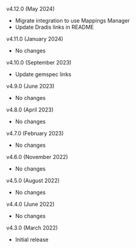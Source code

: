 v4.12.0 (May 2024)
 - Migrate integration to use Mappings Manager
 - Update Dradis links in README

v4.11.0 (January 2024)
  - No changes

v4.10.0 (September 2023)
  - Update gemspec links

v4.9.0 (June 2023)
  - No changes

v4.8.0 (April 2023)
  - No changes

v4.7.0 (February 2023)
  - No changes

v4.6.0 (November 2022)
  - No changes

v4.5.0 (August 2022)
  - No changes

v4.4.0 (June 2022)
  - No changes

v4.3.0 (March 2022)
  - Initial release
